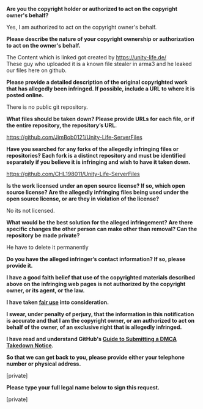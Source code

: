 **Are you the copyright holder or authorized to act on the copyright owner's behalf?**

Yes, I am authorized to act on the copyright owner's behalf.  

**Please describe the nature of your copyright ownership or authorization to act on the owner's behalf.**

The Content which is linked got created by https://unity-life.de/  
These guy who uploaded it is a known file stealer in arma3 and he leaked our files here on github.  

**Please provide a detailed description of the original copyrighted work that has allegedly been infringed. If possible, include a URL to where it is posted online.**

There is no public git repository.  

**What files should be taken down? Please provide URLs for each file, or if the entire repository, the repository’s URL.**

https://github.com/JimBob0121/Unity-Life-ServerFiles  

**Have you searched for any forks of the allegedly infringing files or repositories? Each fork is a distinct repository and must be identified separately if you believe it is infringing and wish to have it taken down.**

https://github.com/CHL198011/Unity-Life-ServerFiles  

**Is the work licensed under an open source license? If so, which open source license? Are the allegedly infringing files being used under the open source license, or are they in violation of the license?**

No its not licensed.

**What would be the best solution for the alleged infringement? Are there specific changes the other person can make other than removal? Can the repository be made private?**

He have to delete it permanently

**Do you have the alleged infringer’s contact information? If so, please provide it.**

**I have a good faith belief that use of the copyrighted materials described above on the infringing web pages is not authorized by the copyright owner, or its agent, or the law.**

**I have taken <a href="https://www.lumendatabase.org/topics/22">fair use</a> into consideration.**

**I swear, under penalty of perjury, that the information in this notification is accurate and that I am the copyright owner, or am authorized to act on behalf of the owner, of an exclusive right that is allegedly infringed.**

**I have read and understand GitHub's <a href="https://help.github.com/articles/guide-to-submitting-a-dmca-takedown-notice/">Guide to Submitting a DMCA Takedown Notice</a>.**

**So that we can get back to you, please provide either your telephone number or physical address.**

[private]  

**Please type your full legal name below to sign this request.**

[private]  
